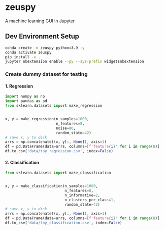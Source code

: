 # zeuspy
A machine learning GUI in Jupyter

## Dev Environment Setup

```bash
conda create -n zeuspy python=3.9 -y
conda activate zeuspy
pip install -e .
jupyter nbextension enable --py --sys-prefix widgetsnbextension
```

### Create dummy dataset for testing

#### 1. Regression

```python
import numpy as np
import pandas as pd
from sklearn.datasets import make_regression


x, y = make_regression(n_samples=1000,
                       n_features=8,
                       noise=80,
                       random_state=42)
# save x, y to disk
arrs = np.concatenate((x, y[:, None]), axis=1)
df = pd.DataFrame(data=arrs, columns=[f'feature{i}' for i in range(8)] + ['y'])
df.to_csv('data/toy_regression.csv', index=False)
```

#### 2. Classification
```python
from sklearn.datasets import make_classification


x, y = make_classification(n_samples=1000,
                           n_features=8,
                           n_informative=2,
                           n_clusters_per_class=1,
                           random_state=42)
# save x, y to disk
arrs = np.concatenate((x, y[:, None]), axis=1)
df = pd.DataFrame(data=arrs, columns=[f'feature{i}' for i in range(8)] + ['y'])
df.to_csv('data/toy_classification.csv', index=False)
```